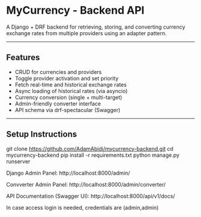 # MyCurrency - Backend API

A Django + DRF backend for retrieving, storing, and converting currency exchange rates from multiple providers using an adapter pattern.

---

## Features

- CRUD for currencies and providers
- Toggle provider activation and set priority
- Fetch real-time and historical exchange rates
- Async loading of historical rates (via asyncio)
- Currency conversion (single + multi-target)
- Admin-friendly converter interface
- API schema via drf-spectacular (Swagger)

---

##  Setup Instructions

git clone https://github.com/AdamAbidi/mycurrency-backend.git
cd mycurrency-backend
pip install -r requirements.txt
python manage.py runserver


Django Admin Panel: http://localhost:8000/admin/

Convverter Admin Panel: http://localhost:8000/admin/converter/

API Documentation (Swagger UI): http://localhost:8000/api/v1/docs/


In case access login is needed, credentials are (admin,admin)
